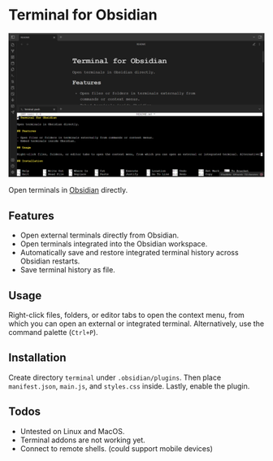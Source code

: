 # Terminal for Obsidian

![Trailer](assets/trailer.png)

Open terminals in [Obsidian](https://obsidian.md/) directly.

## Features

- Open external terminals directly from Obsidian.
- Open terminals integrated into the Obsidian workspace.
- Automatically save and restore integrated terminal history across Obsidian restarts.
- Save terminal history as file.

## Usage

Right-click files, folders, or editor tabs to open the context menu, from which you can open an external or integrated terminal. Alternatively, use the command palette (`Ctrl+P`).

## Installation

Create directory `terminal` under `.obsidian/plugins`. Then place `manifest.json`, `main.js`, and `styles.css` inside. Lastly, enable the plugin.

## Todos

- Untested on Linux and MacOS.
- Terminal addons are not working yet.
- Connect to remote shells. (could support mobile devices)
